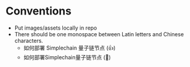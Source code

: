 # Conventions

* Put images/assets locally in repo
* There should be one monospace between Latin letters and Chinese characters.
  * 如何部署 Simplechain 量子链节点 (👍)
  * 如何部署Simplechain量子链节点 (💩)

